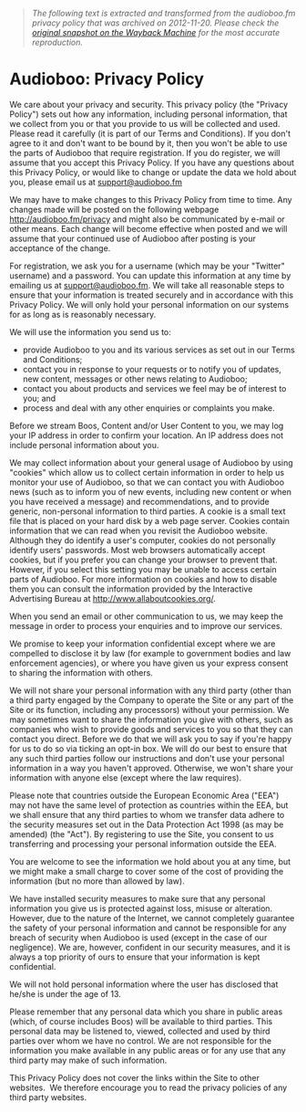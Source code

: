 > *The following text is extracted and transformed from the audioboo.fm privacy policy that was archived on 2012-11-20. Please check the [original snapshot on the Wayback Machine](https://web.archive.org/web/20121120231054id_/http%3A//audioboo.fm/privacy) for the most accurate reproduction.*

# Audioboo: Privacy Policy

We care about your privacy and security. This privacy policy (the "Privacy Policy") sets out how any information, including personal information, that we collect from you or that you provide to us will be collected and used. Please read it carefully (it is part of our Terms and Conditions). If you don't agree to it and don't want to be bound by it, then you won't be able to use the parts of Audioboo that require registration. If you do register, we will assume that you accept this Privacy Policy. If you have any questions about this Privacy Policy, or would like to change or update the data we hold about you, please email us at support@audioboo.fm

We may have to make changes to this Privacy Policy from time to time. Any changes made will be posted on the following webpage http://audioboo.fm/privacy and might also be communicated by e-mail or other means. Each change will become effective when posted and we will assume that your continued use of Audioboo after posting is your acceptance of the change.

For registration, we ask you for a username (which may be your "Twitter" username) and a password. You can update this information at any time by emailing us at support@audioboo.fm. We will take all reasonable steps to ensure that your information is treated securely and in accordance with this Privacy Policy. We will only hold your personal information on our systems for as long as is reasonably necessary.

We will use the information you send us to:

  * provide Audioboo to you and its various services as set out in our Terms and Conditions; 
  * contact you in response to your requests or to notify you of updates, new content, messages or other news relating to Audioboo; 
  * contact you about products and services we feel may be of interest to you; and
  * process and deal with any other enquiries or complaints you make.



Before we stream Boos, Content and/or User Content to you, we may log your IP address in order to confirm your location. An IP address does not include personal information about you.

We may collect information about your general usage of Audioboo by using "cookies" which allow us to collect certain information in order to help us monitor your use of Audioboo, so that we can contact you with Audioboo news (such as to inform you of new events, including new content or when you have received a message) and recommendations, and to provide generic, non-personal information to third parties. A cookie is a small text file that is placed on your hard disk by a web page server. Cookies contain information that we can read when you revisit the Audioboo website. Although they do identify a user's computer, cookies do not personally identify users' passwords. Most web browsers automatically accept cookies, but if you prefer you can change your browser to prevent that. However, if you select this setting you may be unable to access certain parts of Audioboo. For more information on cookies and how to disable them you can consult the information provided by the Interactive Advertising Bureau at http://www.allaboutcookies.org/.

When you send an email or other communication to us, we may keep the message in order to process your enquiries and to improve our services.

We promise to keep your information confidential except where we are compelled to disclose it by law (for example to government bodies and law enforcement agencies), or where you have given us your express consent to sharing the information with others.

We will not share your personal information with any third party (other than a third party engaged by the Company to operate the Site or any part of the Site or its function, including any processors) without your permission. We may sometimes want to share the information you give with others, such as companies who wish to provide goods and services to you so that they can contact you direct. Before we do that we will ask you to say if you're happy for us to do so via ticking an opt-in box. We will do our best to ensure that any such third parties follow our instructions and don't use your personal information in a way you haven't approved. Otherwise, we won't share your information with anyone else (except where the law requires). 

Please note that countries outside the European Economic Area ("EEA") may not have the same level of protection as countries within the EEA, but we shall ensure that any third parties to whom we transfer data adhere to the security measures set out in the Data Protection Act 1998 (as may be amended) (the "Act"). By registering to use the Site, you consent to us transferring and processing your personal information outside the EEA.

You are welcome to see the information we hold about you at any time, but we might make a small charge to cover some of the cost of providing the information (but no more than allowed by law). 

We have installed security measures to make sure that any personal information you give us is protected against loss, misuse or alteration. However, due to the nature of the Internet, we cannot completely guarantee the safety of your personal information and cannot be responsible for any breach of security when Audioboo is used (except in the case of our negligence). We are, however, confident in our security measures, and it is always a top priority of ours to ensure that your information is kept confidential. 

We will not hold personal information where the user has disclosed that he/she is under the age of 13.

Please remember that any personal data which you share in public areas (which, of course includes Boos) will be available to third parties. This personal data may be listened to, viewed, collected and used by third parties over whom we have no control. We are not responsible for the information you make available in any public areas or for any use that any third party may make of such information.

This Privacy Policy does not cover the links within the Site to other websites.  We therefore encourage you to read the privacy policies of any third party websites.
